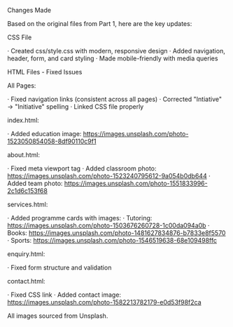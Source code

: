 
Changes Made

Based on the original files from Part 1, here are the key updates:

CSS File

· Created css/style.css with modern, responsive design
· Added navigation, header, form, and card styling
· Made mobile-friendly with media queries

HTML Files - Fixed Issues

All Pages:

· Fixed navigation links (consistent across all pages)
· Corrected "Intiative" → "Initiative" spelling
· Linked CSS file properly

index.html:

· Added education image: https://images.unsplash.com/photo-1523050854058-8df90110c9f1

about.html:

· Fixed meta viewport tag
· Added classroom photo: https://images.unsplash.com/photo-1523240795612-9a054b0db644
· Added team photo: https://images.unsplash.com/photo-1551833996-2c1d6c153f68

services.html:

· Added programme cards with images:
  · Tutoring: https://images.unsplash.com/photo-1503676260728-1c00da094a0b
  · Books: https://images.unsplash.com/photo-1481627834876-b7833e8f5570
  · Sports: https://images.unsplash.com/photo-1546519638-68e109498ffc

enquiry.html:

· Fixed form structure and validation

contact.html:

· Fixed CSS link
· Added contact image: https://images.unsplash.com/photo-1582213782179-e0d53f98f2ca

All images sourced from Unsplash.
